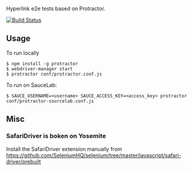 Hyperlink e2e tests based on Protractor.

[![Build Status](https://travis-ci.org/hyperlinkapp/hypere2e.svg?branch=master)](https://travis-ci.org/hyperlinkapp/hypere2e)

## Usage

To run locally

    $ npm install -g protractor
    $ webdriver-manager start
    $ protractor conf/protractor.conf.js


To run on SauceLab:
    
    $ SAUCE_USERNAME=<username> SAUCE_ACCESS_KEY=<access_key> protractor conf/protractor-sourcelab.conf.js

## Misc

### SafariDriver is boken on Yosemite

Install the SafariDriver extension manually from https://github.com/SeleniumHQ/selenium/tree/master/javascript/safari-driver/prebuilt
